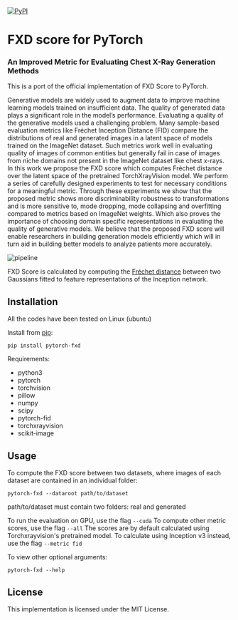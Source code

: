 [![PyPI](https://img.shields.io/pypi/v/pytorch-fxd.svg)](https://pypi.org/project/pytorch-fxd/)

# FXD score for PyTorch

### An Improved Metric for Evaluating Chest X-Ray Generation Methods

This is a port of the official implementation of FXD Score to PyTorch.

Generative models are widely used to augment data to improve machine learning models trained on insufficient data. The quality of generated data plays a significant role in the model’s performance. Evaluating a quality of the generative models used a challenging problem. Many sample-based evaluation metrics like Fréchet Inception Distance (FID) compare the distributions of real and generated images in a latent space of models trained on the ImageNet dataset. Such metrics work well in evaluating quality of images of common entities but generally fail in case of images from niche domains not present in the ImageNet dataset like chest x-rays. In this work we propose the FXD score which computes Fréchet distance over the latent space of the pretrained TorchXrayVision model. We perform a series of carefully designed experiments to test for necessary conditions for a meaningful metric. Through these experiments we show that the proposed metric shows more discriminability robustness to transformations and is more sensitive to, mode dropping, mode collapsing and overfitting compared to metrics based on ImageNet weights. Which also proves the importance of choosing domain specific representations in evaluating the quality of generative models. We believe that the proposed FXD score will enable researchers in building generation models efficiently which will in turn aid in building better models to analyze patients more accurately.

![pipeline](https://user-images.githubusercontent.com/32260534/154482892-4947a4ad-3022-4b05-8991-31c657ad8c21.png)

FXD Score is calculated by computing the [Fréchet distance](https://en.wikipedia.org/wiki/Fr%C3%A9chet_distance) between two Gaussians fitted to feature representations of the Inception network. 

## Installation
All the codes have been tested on Linux (ubuntu)

Install from [pip](https://pypi.org/project/pytorch-fxd/):

```
pip install pytorch-fxd
```

Requirements:
- python3
- pytorch
- torchvision
- pillow
- numpy
- scipy
- pytorch-fid
- torchxrayvision
- scikit-image

## Usage

To compute the FXD score between two datasets, where images of each dataset are contained in an individual folder:
```
pytorch-fxd --dataroot path/to/dataset
```
path/to/dataset must contain two folders: real and generated

To run the evaluation on GPU, use the flag `--cuda` 
To compute other metric scores, use the flag `--all`
The scores are by default calculated using Torchxrayvision's pretrained model. To calculate using Inception v3 instead, use the flag `--metric fid`

To view other optional arguments:
```
pytorch-fxd --help
```


## License

This implementation is licensed under the MIT License.